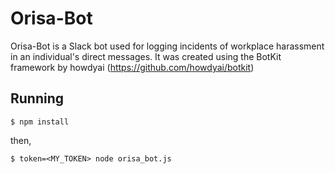 # Orisa-Bot

Orisa-Bot is a Slack bot used for logging incidents of workplace harassment in an individual's direct messages. 
It was created using the BotKit framework by howdyai (https://github.com/howdyai/botkit)

## Running
```
$ npm install
```
then,

```
$ token=<MY_TOKEN> node orisa_bot.js
```
